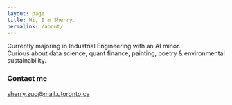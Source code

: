 ```yaml
---
layout: page
title: Hi, I'm Sherry.
permalink: /about/
---
```


Currently majoring in Industrial Engineering with an AI minor. <br>
Curious about data science, quant finance, painting, poetry & environmental sustainability. 

### Contact me

[sherry.zuo@mail.utoronto.ca](mailto:sherry.zuo@mail.utoronto.ca)
